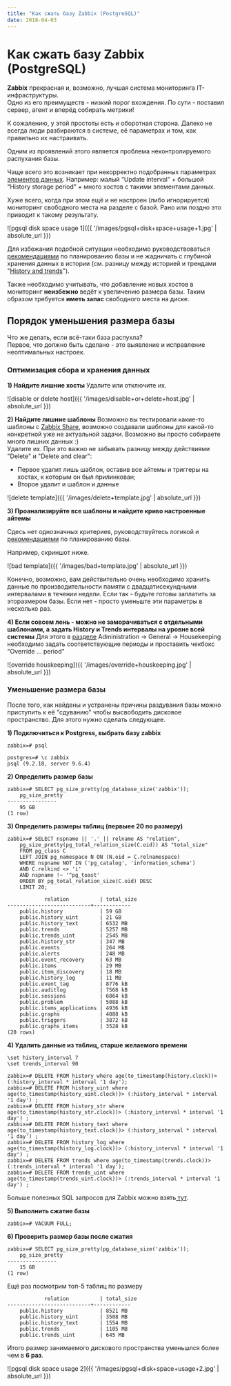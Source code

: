 ```yaml
---
title: "Как сжать базу Zabbix (PostgreSQL)"
date: 2018-04-03
---
```


# Как сжать базу Zabbix (PostgreSQL)
  
**Zabbix** прекрасная и, возможно, лучшая система мониторинга IT-инфраструктуры.  
Одно из его преимуществ - низкий порог вхождения. По сути - поставил сервер, агент и вперёд собирать метрики!  
  
К сожалению, у этой простоты есть и оборотная сторона. Далеко не всегда люди разбираются в системе, её параметрах и том, как правильно их настраивать.  
  
Одним из проявлений этого является проблема неконтролируемого распухания базы.  
  
Чаще всего это возникает при некорректно подобранных параметрах [элементов данных](https://www.zabbix.com/documentation/3.0/manual/config/items/item). Например: малый “Update interval” + большой “History storage period” + много хостов с такими элементами данных.  
  
Хуже всего, когда при этом ещё и не настроен (либо игнорируется) мониторинг свободного места на разделе с базой. Рано или поздно это приводит к такому результату.  
  

![pgsql disk space usage 1]({{ '/images/pgsql+disk+space+usage+1.jpg' | absolute_url }})


Для избежания подобной ситуации необходимо руководствоваться [рекомендациями](https://www.zabbix.com/documentation/3.0/manual/installation/requirements#database_size "https://www.zabbix.com/documentation/3.0/manual/installation/requirements#database_size") по планированию базы и не жадничать с глубиной хранения данных в истории (см. разницу между историей и трендами "[History and trends](https://www.zabbix.com/documentation/3.0/manual/config/items/history_and_trends)").  
  
Также необходимо учитывать, что добавление новых хостов в мониторинг **неизбежно** ведёт к увеличению размера базы. Таким образом требуется **иметь запас** свободного места на диске.  
  

##  Порядок уменьшения размера базы

Что же делать, если всё-таки база распухла?  
Первое, что должно быть сделано - это выявление и исправление неоптимальных настроек.  

###  Оптимизация сбора и хранения данных

**1) Найдите лишние хосты** 
Удалите или отключите их.  

![disable or delete host]({{ '/images/disable+or+delete+host.jpg' | absolute_url }})

**2) Найдите лишние шаблоны**
Возможно вы тестировали какие-то шаблоны с [Zabbix Share](https://share.zabbix.com/), возможно создавали шаблоны для какой-то конкретной уже не актуальной задачи. Возможно вы просто собираете много лишних данных :)  
Удалите их. При это важно не забывать разницу между действиями "Delete" и "Delete and clear":  
  
  * Первое удалит лишь шаблон, оставив все айтемы и триггеры на хостах, к которым он был прилинкован;
  * Второе удалит и шаблон и данные

![delete template]({{ '/images/delete+template.jpg' | absolute_url }})


**3) Проанализируйте все шаблоны и найдите криво настроенные айтемы** 

Сдесь нет однозначных критериев, руководствуйтесь логикой и [рекомендациями](https://www.zabbix.com/documentation/3.0/manual/installation/requirements#database_size "https://www.zabbix.com/documentation/3.0/manual/installation/requirements#database_size") по планированию базы.

Например, скриншот ниже.

![bad template]({{ '/images/bad+template.jpg' | absolute_url }})

  
Конечно, возможно, вам действительно очень необходимо хранить данные по производительности памяти с двадцатисекундными интервалами в течении недели. Если так - будьте готовы заплатить за эторазмером базы. Если нет - просто уменьште эти параметры в несколько раз.  
  
**4) Если совсем лень - можно не заморачиваться с отдельными шаблонами, а задать History и Trends интервалы на уровне всей системы** 
Для этого в [разделе](https://www.zabbix.com/documentation/3.4/manual/web_interface/frontend_sections/administration/general) Administration -> General -> Housekeeping необходимо задать соответствующие периоды и проставить чекбокс "Override ... period"  
  
![override houskeeping]({{ '/images/override+houskeeping.jpg' | absolute_url }})

###  Уменьшение размера базы

После того, как найдены и устранены причины раздувания базы можно приступить к её "сдуванию" чтобы высвободить дисковое пространство. Для этого нужно сделать следующее.

**1) Подключиться к Postgress, выбрать базу zabbix**  

    
```shell
zabbix=# psql

postgres=# \c zabbix
psql (9.2.18, server 9.6.4)
```

**2) Определить размер базы**
    
```shell
zabbix=# SELECT pg_size_pretty(pg_database_size('zabbix'));
    pg_size_pretty
----------------
    95 GB
(1 row)
```

**3) Определить размеры таблиц (первыее 20 по размеру)**   

    
```shell
zabbix=# SELECT nspname || '.' || relname AS "relation",
    pg_size_pretty(pg_total_relation_size(C.oid)) AS "total_size"
    FROM pg_class C
    LEFT JOIN pg_namespace N ON (N.oid = C.relnamespace)
    WHERE nspname NOT IN ('pg_catalog', 'information_schema')
    AND C.relkind <> 'i'
    AND nspname !~ '^pg_toast'
    ORDER BY pg_total_relation_size(C.oid) DESC
    LIMIT 20;

            relation          | total_size
---------------------------+------------
    public.history            | 59 GB
    public.history_uint       | 21 GB
    public.history_text       | 6532 MB
    public.trends             | 5257 MB
    public.trends_uint        | 2545 MB
    public.history_str        | 347 MB
    public.events             | 264 MB
    public.alerts             | 248 MB
    public.event_recovery     | 63 MB
    public.items              | 29 MB
    public.item_discovery     | 18 MB
    public.history_log        | 11 MB
    public.event_tag          | 8776 kB
    public.auditlog           | 7568 kB
    public.sessions           | 6864 kB
    public.problem            | 5088 kB
    public.items_applications | 4936 kB
    public.graphs             | 4088 kB
    public.triggers           | 3872 kB
    public.graphs_items       | 3528 kB
(20 rows)
```
    
**4) Удалить данные из таблиц, старше желаемого времени**   

```shell
\set history_interval 7
\set trends_interval 90

zabbix=# DELETE FROM history where age(to_timestamp(history.clock))> (:history_interval * interval '1 day');
zabbix=# DELETE FROM history_uint where age(to_timestamp(history_uint.clock))> (:history_interval * interval '1 day') ;
zabbix=# DELETE FROM history_str where age(to_timestamp(history_str.clock))> (:history_interval * interval '1 day') ;
zabbix=# DELETE FROM history_text where age(to_timestamp(history_text.clock))> (:history_interval * interval '1 day') ;
zabbix=# DELETE FROM history_log where age(to_timestamp(history_log.clock))> (:history_interval * interval '1 day') ;
zabbix=# DELETE FROM trends where age(to_timestamp(trends.clock))> (:trends_interval * interval '1 day');
zabbix=# DELETE FROM trends_uint where age(to_timestamp(trends_uint.clock))> (:trends_interval * interval '1 day') ;
```

Больше полезных SQL запросов для Zabbix можно взять[ тут](https://github.com/DeV1L/zabbix-sql).  

**5) Выполнить сжатие базы**   

    
```shell
zabbix=# VACUUM FULL;
```
    
**6) Проверить размер базы после сжатия**   
```shell
zabbix=# SELECT pg_size_pretty(pg_database_size('zabbix'));
    pg_size_pretty
----------------
    15 GB
(1 row)
```
    
Ещё раз посмотрим топ-5 таблиц по размеру

```shell    
            relation          | total_size
---------------------------+------------
    public.history            | 8521 MB
    public.history_uint       | 3508 MB
    public.history_text       | 1554 MB
    public.trends             | 1105 MB
    public.trends_uint        | 645 MB
```
    
Итого размер занимаемого дискового пространства уменьшлся более чем в **6 раз**.

![pgsql disk space usage 2]({{ '/images/pgsql+disk+space+usage+2.jpg' | absolute_url }})